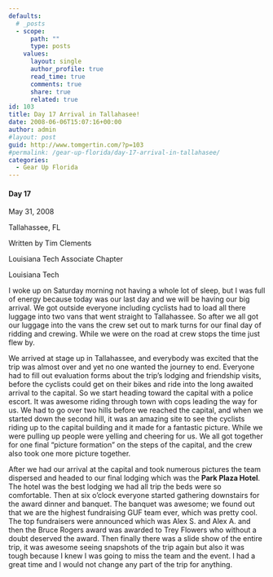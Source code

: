 ```yaml
---
defaults:
  # _posts
  - scope:
      path: ""
      type: posts
    values:
      layout: single
      author_profile: true
      read_time: true
      comments: true
      share: true
      related: true
id: 103
title: Day 17 Arrival in Tallahasee!
date: 2008-06-06T15:07:16+00:00
author: admin
#layout: post
guid: http://www.tomgertin.com/?p=103
#permalink: /gear-up-florida/day-17-arrival-in-tallahasee/
categories:
  - Gear Up Florida
---
```

#### Day 17
  
May 31, 2008
  
Tallahassee, FL
  
Written by Tim Clements
  
Louisiana Tech Associate Chapter
  
Louisiana Tech

I woke up on Saturday morning not having a whole lot of sleep, but I was full of energy because today was our last day and we will be having our big arrival. We got outside everyone including cyclists had to load all there luggage into two vans that went straight to Tallahassee. So after we all got our luggage into the vans the crew set out to mark turns for our final day of ridding and crewing. While we were on the road at crew stops the time just flew by.

We arrived at stage up in Tallahassee, and everybody was excited that the trip was almost over and yet no one wanted the journey to end. Everyone had to fill out evaluation forms about the trip&#8217;s lodging and friendship visits, before the cyclists could get on their bikes and ride into the long awaited arrival to the capital. So we start heading toward the capital with a police escort. It was awesome riding through town with cops leading the way for us. We had to go over two hills before we reached the capital, and when we started down the second hill, it was an amazing site to see the cyclists riding up to the capital building and it made for a fantastic picture. While we were pulling up people were yelling and cheering for us. We all got together for one final “picture formation” on the steps of the capital, and the crew also took one more picture together.

After we had our arrival at the capital and took numerous pictures the team dispersed and headed to our final lodging which was the **Park Plaza Hotel**. The hotel was the best lodging we had all trip the beds were so comfortable. Then at six o’clock everyone started gathering downstairs for the award dinner and banquet. The banquet was awesome; we found out that we are the highest fundraising GUF team ever, which was pretty cool. The top fundraisers were announced which was Alex S. and Alex A. and then the Bruce Rogers award was awarded to Trey Flowers who without a doubt deserved the award. Then finally there was a slide show of the entire trip, it was awesome seeing snapshots of the trip again but also it was tough because I knew I was going to miss the team and the event. I had a great time and I would not change any part of the trip for anything.
